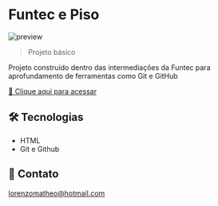 # Funtec e Piso

![preview](./livro-receitas\receitas\assetsbolodecenoura.png)

> Projeto básico

Projeto construído dentro das intermediações da Funtec para aprofundamento de ferramentas como Git e GitHub

[🔗 Clique aqui para acessar](https://lorenzocamargo1.github.io/livro-receitas/)


## 🛠 Tecnologias

- HTML
- Git e Github

## 💛 Contato

lorenzomatheo@hotmail.com
